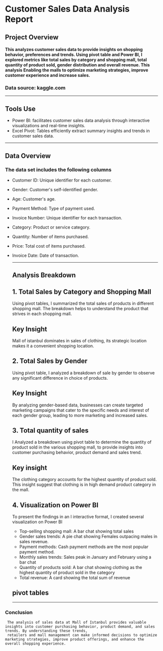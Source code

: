 # Customer Sales Data Analysis Report
## Project Overview
#### This analyzes customer sales data to provide insights on shopping behavior, preferences and trends. Using pivot table and Power BI, I explored metrics like total sales by category and shopping mall, total quantity of product sold, gender distribution and overall revenue. This analysis Enabling the malls to optimize marketing strategies, improve customer experience and increase sales.
### Data source: kaggle.com

___
## Tools Use
-  Power BI: facilitates customer sales data analysis through interactive visualizations and real-time insights.
-  Excel Pivot: Tables efficiently extract summary insights and trends in customer sales data.

___
## Data Overview
### The data set includes the following columns
- Customer ID: Unique identifier for each customer.
- Gender: Customer's self-identified gender.
- Age: Customer's age.
- Payment Method: Type of payment used.
- Invoice Number: Unique identifier for each transaction.
- Category: Product or service category.
- Quantity: Number of items purchased.
- Price: Total cost of items purchased.
- Invoice Date: Date of transaction.
  
  ___
  ## Analysis Breakdown 
  ## 1.	Total Sales by Category and Shopping Mall
     Using pivot tables, I summarized the total sales of products in different shopping mall. The breakdown helps to understand the product that strives in each shopping mall.
  ## Key Insight
     Mall of istanbul dominates in sales of clothing, its strategic location makes it a convenient shopping location. 
  ## 2.	Total Sales by Gender
     Using pivot table, I analyzed a breakdown of sale by gender to observe any significant difference in choice of products.
  ## Key Insight
     By analyzing gender-based data, businesses can create targeted marketing campaigns that cater to the specific needs and interest of each gender group, leading to more marketing 
     and increased sales. 
  ## 3.	Total quantity of sales
     I Analyzed a breakdown using pivot table to determine the quantity of product sold in the various shopping mall, to provide insights into customer purchasing behavior, product 
     demand and sales trend. 
  ## Key insight
     The clothing category accounts for the highest quantity of product sold. This insight suggest that clothing is in high demand product category in the mall. 
  ## 4.	Visualization on Power BI
     To present the findings in an   I interactive format, I created several  visualization on Power BI
     - Top-selling shopping mall: A bar chat showing total sales
     - Gender sales trends: A pie chat showing Females outpacing males in sales revenue.
     - Payment methods: Cash payment methods are the most popular payment method.
     - Monthly sales trends: Sales peak in January and February using a bar chat
     - Quantity of products sold: A bar chat showing clothing as the highest quantity of product sold in the category
     - Total revenue: A card showing the total sum of revenue
  ## pivot tables

  ___
 ### Conclusion
     The analysis of sales data at Mall of Istanbul provides valuable insights into customer purchasing behavior, product demand, and sales trends. By understanding these trends, 
     retailers and mall management can make informed decisions to optimize marketing strategies, improve product offerings, and enhance the overall shopping experience.


  

